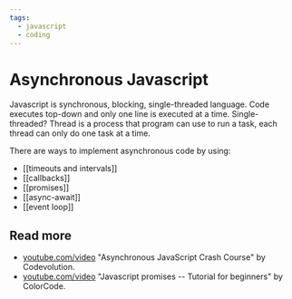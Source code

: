 ```yaml
---
tags: 
  - javascript
  - coding
---
```


# Asynchronous Javascript

Javascript is synchronous, blocking, single-threaded language. Code executes top-down and only one line is executed at a time.
Single-threaded? Thread is a process that program can use to run a task, each thread can only do one task at a time.

There are ways to implement asynchronous code by using:
- [[timeouts and intervals]]
- [[callbacks]]
- [[promises]]
- [[async-await]]
- [[event loop]]

## Read more

- [youtube.com/video](https://www.youtube.com/watch?v=exBgWAIeIeg) "Asynchronous JavaScript Crash Course" by Codevolution.
- [youtube.com/video](https://www.youtube.com/watch?v=TnhCX0KkPqs) "Javascript promises -- Tutorial for beginners" by ColorCode.